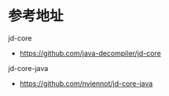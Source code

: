 # 参考地址
jd-core
- https://github.com/java-decompiler/jd-core

jd-core-java
- https://github.com/nviennot/jd-core-java